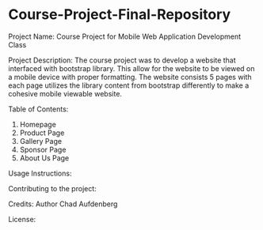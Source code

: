 # Course-Project-Final-Repository

Project Name: Course Project for Mobile Web Application Development Class

Project Description: The course project was to develop a website that interfaced with bootstrap library. This allow for the website to be viewed on a mobile device with proper formatting. The website consists 5 pages with each page utilizes the library content from bootstrap differently to make a cohesive mobile viewable website.

Table of Contents: 
   1) Homepage
   2) Product Page
   3) Gallery Page
   4) Sponsor Page
   5) About Us Page
   
Usage Instructions: 

Contributing to the project: 

Credits: Author Chad Aufdenberg 

License: 
